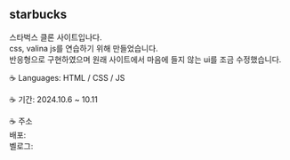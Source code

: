 ## starbucks

스타벅스 클론 사이트입나다.
<br/>
css, valina js를 연습하기 위해 만들었습니다.
<br/>
반응형으로 구현하였으며 원래 사이트에서 마음에 들지 않는 ui를 조금 수정했습니다.

☕️ Languages: HTML / CSS / JS

☕️ 기간: 2024.10.6 ~ 10.11

☕️ 주소
<br/>
배포:
<br/>
벨로그: